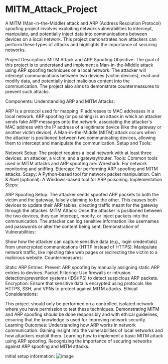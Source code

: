 # MITM_Attack_Project

A MITM (Man-in-the-Middle) attack and ARP (Address Resolution Protocol) spoofing project involves exploiting network vulnerabilities to intercept, manipulate, and potentially inject data into communications between devices on a local network. This project demonstrates how attackers can perform these types of attacks and highlights the importance of securing networks.

Project Description: MITM Attack and ARP Spoofing
Objective:
The goal of this project is to understand and implement a Man-in-the-Middle attack using ARP spoofing techniques on a local network. The attacker will intercept communications between two devices (victim devices), read and modify data, and potentially inject malicious content into the communication. The project also aims to demonstrate countermeasures to prevent such attacks.

Components:
Understanding ARP and MITM Attacks:

ARP is a protocol used for mapping IP addresses to MAC addresses in a local network.
ARP spoofing (or poisoning) is an attack in which an attacker sends fake ARP messages onto the network, associating the attacker's MAC address with the IP address of a legitimate device (like the gateway or another victim device).
A Man-in-the-Middle (MITM) attack occurs when the attacker is positioned between two communicating devices, allowing them to intercept and manipulate the communication.
Setup and Tools:

Network Setup: The project requires a local network with at least three devices: an attacker, a victim, and a gateway/router.
Tools: Common tools used in MITM attacks and ARP spoofing are:
Wireshark: For network monitoring and sniffing.
Ettercap: For performing ARP spoofing and MITM attacks.
Scapy: A Python-based tool for network packet manipulation.
Cain & Abel (optional): A Windows-based tool for ARP poisoning.
Implementation Steps:

ARP Spoofing Setup:
The attacker sends spoofed ARP packets to both the victim and the gateway, falsely claiming to be the other.
This causes both devices to update their ARP tables, directing traffic meant for the gateway through the attacker.
MITM Attack:
Once the attacker is positioned between the two devices, they can intercept, modify, or inject packets into the communication.
The attacker can log sensitive information like usernames and passwords or alter the content being sent.
Demonstration of Vulnerabilities:

Show how the attacker can capture sensitive data (e.g., login credentials) from unencrypted communications (HTTP instead of HTTPS).
Manipulate network traffic, like injecting fake web pages or redirecting the victim to a malicious website.
Countermeasures:

Static ARP Entries: Prevent ARP spoofing by manually assigning static ARP entries to devices.
Packet Filtering: Use firewalls or intrusion detection/prevention systems (IDS/IPS) to detect suspicious ARP packets.
Encryption: Ensure that sensitive data is encrypted using protocols like HTTPS, SSH, and VPNs to protect against MITM attacks.
Ethical Considerations:

This project should only be performed on a controlled, isolated network where you have permission to test these techniques.
Demonstrating MITM and ARP spoofing should be done responsibly and with ethical guidelines, ensuring that the knowledge is used for improving network security.
Learning Outcomes:
Understanding how ARP works in network communication.
Gaining insight into the vulnerabilities of local networks and how attackers exploit them.
Learning how to implement a basic MITM attack using ARP spoofing.
Recognizing the importance of securing networks against ARP spoofing and MITM attacks.


initial setup information:
![image](https://github.com/user-attachments/assets/4d6afc48-d59f-4d5f-b8ac-d3f828385eb2)
